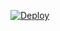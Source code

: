 
[![Deploy](https://www.herokucdn.com/deploy/button.png)](https://dashboard.heroku.com/new?template=https://github.com/htkyol/hjyop0815/tree/main)

